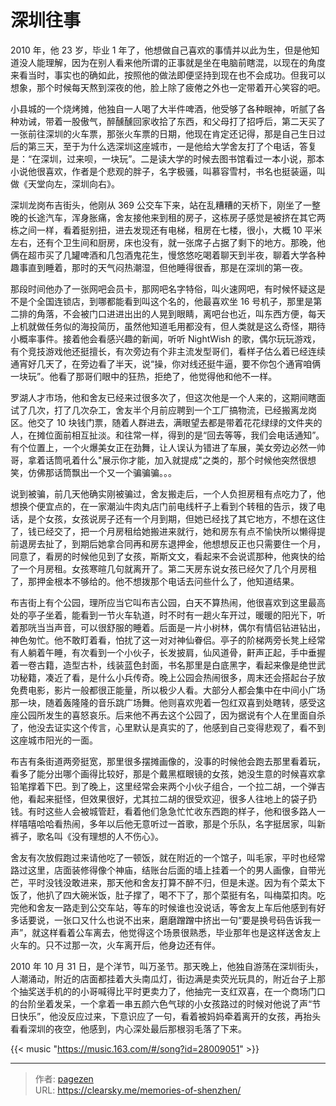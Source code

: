 # 深圳往事


2010 年，他 23 岁，毕业 1 年了，他想做自己喜欢的事情并以此为生，但是他知道没人能理解，因为在别人看来他所谓的正事就是坐在电脑前瞎混，以现在的角度来看当时，事实也的确如此，按照他的做法即便坚持到现在也不会成功。但我可以想象，那个时候每天熬到深夜的他，脸上除了疲倦之外也一定带着开心笑容的吧。

小县城的一个烧烤摊，他独自一人喝了大半件啤酒，他受够了各种眼神，听腻了各种劝诫，带着一股傲气，醉醺醺回家收拾了东西，和父母打了招呼后，第二天买了一张前往深圳的火车票，那张火车票的日期，他现在肯定还记得，那是自己生日过后的第三天，至于为什么选深圳这座城市，一是他给大学舍友打了个电话，答复是：“在深圳，过来呗，一块玩”。二是读大学的时候去图书馆看过一本小说，那本小说他很喜欢，作者是个悲观的胖子，名字极骚，叫慕容雪村，书名也挺装逼，叫做《天堂向左，深圳向右》。

深圳龙岗布吉街头，他刚从 369 公交车下来，站在乱糟糟的天桥下，刚坐了一整晚的长途汽车，浑身胀痛，舍友接他来到租的房子，这栋房子感觉是被挤在其它两栋之间一样，看着挺别扭，进去发现还有电梯，租房在七楼，很小，大概 10 平米左右，还有个卫生间和厨房，床也没有，就一张席子占据了剩下的地方。那晚，他俩在超市买了几罐啤酒和几包酒鬼花生，慢悠悠吃喝着聊天到半夜，聊着大学各种趣事直到睡着，那时的天气闷热潮湿，但他睡得很香，那是在深圳的第一夜。

那段时间他办了一张网吧会员卡，那网吧名字特俗，叫火速网吧，有时候怀疑这是不是个全国连锁店，到哪都能看到叫这个名的，他最喜欢坐 16 号机子，那里是第二排的角落，不会被门口进进出出的人晃到眼睛，离吧台也近，叫东西方便，每天上机就做任务似的海投简历，虽然他知道毛用都没有，但人类就是这么奇怪，期待小概率事件。接着他会看感兴趣的新闻，听听 NightWish 的歌，偶尔玩玩游戏，有个竞技游戏他还挺擅长，有次旁边有个非主流发型哥们，看样子估么着已经连续通宵好几天了，在旁边看了半天，说“操，你对线还挺牛逼，要不你包个通宵咱俩一块玩”。他看了那哥们眼中的狂热，拒绝了，他觉得他和他不一样。

罗湖人才市场，他和舍友已经来过很多次了，但这次他是一个人来的，这期间瞎面试了几次，打了几次杂工，舍友半个月前应聘到一个工厂搞物流，已经搬离龙岗区。他交了 10 块钱门票，随着人群进去，满眼望去都是带着花花绿绿的文件夹的人，在摊位面前相互扯淡。和往常一样，得到的是“回去等等，我们会电话通知”。有个位置上，一个火爆美女正在劲舞，让人误认为错进了车展，美女旁边必然一帅哥，拿着话筒吼着什么"展示你才能，加入就提成"之类的，那个时候他突然很想笑，仿佛那话筒飘出一个又一个骗骗骗。。。

说到被骗，前几天他确实刚被骗过，舍友搬走后，一个人负担房租有点吃力了，他想换个便宜点的，在一家潮汕牛肉丸店门前电线杆子上看到个转租的告示，拨了电话，是个女孩，女孩说房子还有一个月到期，但她已经找了其它地方，不想在这住了，钱已经交了，把一个月房租给她搬进来就行，她和房东有点不愉快所以懒得提前退房去扯了，到期后她拿合同再和房东退押金，他想想反正也只需要住一个月，同意了，看房的时候他见到了女孩，斯斯文文，看起来不会说谎那种，他爽快的给了一个月房租。女孩寒暄几句就离开了。第二天房东说女孩已经欠了几个月房租了，那押金根本不够给的。他不想拨那个电话去问些什么了，他知道结果。

布吉街上有个公园，理所应当它叫布吉公园，白天不算热闹，他很喜欢到这里最高处的亭子坐着，能看到一节火车轨道，时不时有一趟火车开过，暖暖的阳光下，听着那咣当当声音，可以很舒服的睡着。后面是一片小树林，偶尔有情侣钻进钻出，神色匆忙。他不敢盯着看，怕扰了这一对对神仙眷侣。亭子的阶梯两旁长凳上经常有人躺着午睡，有次看到一个小伙子，长发披肩，仙风道骨，鼾声正起，手中垂握着一卷古籍，造型古朴，线装蓝色封面，书名那里是白底黑字，看起来像是绝世武功秘籍，凑近了看，是什么小兵传奇。晚上公园会热闹很多，周末还会搭起台子放免费电影，影片一般都很正能量，所以极少人看。大部分人都会集中在中间小广场那一块，随着轰隆隆的音乐跳广场舞。他则喜欢兜着一包红双喜到处瞎转，感受这座公园所发生的喜怒哀乐。后来他不再去这个公园了，因为据说有个人在里面自杀了，他没去证实这个传言，心里默认是真实的了，他感到自己变得悲观了，看不到这座城市阳光的一面。

布吉有条街道两旁挺宽，那里很多摆摊画像的，没事的时候他会跑去那里看着玩，看多了能分出哪个画得比较好，那是个戴黑框眼镜的女孩，她没生意的时候喜欢拿铅笔撑着下巴。到了晚上，这里经常会来两个小伙子组合，一个拉二胡，一个弹吉他，看起来挺怪，但效果很好，尤其拉二胡的很受欢迎，很多人往地上的袋子扔钱。有时这些人会被城管赶，看着他们急急忙忙收东西跑的样子，他和很多路人一样嘻嘻哈哈看热闹，多年以后他无意听过一首歌，那是个乐队，名字挺居家，叫新裤子，歌名叫《没有理想的人不伤心》。

舍友有次放假跑过来请他吃了一顿饭，就在附近的一个馆子，叫毛家，平时也经常路过这里，店面装修得像个神庙，结账台后面的墙上挂着一个的男人画像，自带光芒，平时没钱没敢进来，那天他和舍友打算不醉不归，但是未遂。因为有个菜太下饭了，他扒了四大碗米饭，肚子撑了，喝不下了，那个菜挺有名，叫梅菜扣肉。吃完他和舍友一路走到公交车站，等车的时候谁也没说话，等舍友上车后他感到有好多话要说，一张口又什么也说不出来，磨磨蹭蹭中挤出一句“要是换号码告诉我一声”，就这样看着公车离去，他觉得这个场景很熟悉，毕业那年也是这样送舍友上火车的。只不过那一次，火车离开后，他身边还有伴。

2010 年 10 月 31 日，是个洋节，叫万圣节。那天晚上，他独自游荡在深圳街头，人潮涌动，附近的店面都挂着大头南瓜灯，街边满是卖荧光玩具的，附近台子上那个抽奖送手机的的小哥喊得比平时更卖力了，他抽完一支红双喜，在一个商场门口的台阶坐着发呆，一个拿着一串五颜六色气球的小女孩路过的时候对他说了声“节日快乐”，他没反应过来，下意识应了一句，看着被妈妈牵着离开的女孩，再抬头看看深圳的夜空，他感到，内心深处最后那根羽毛落了下来。

{{< music "https://music.163.com/#/song?id=28009051" >}}


---

> 作者: [pagezen](http://clearsky.me/)  
> URL: https://clearsky.me/memories-of-shenzhen/  

